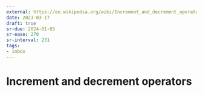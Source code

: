 ```yaml
---
external: https://en.wikipedia.org/wiki/Increment_and_decrement_operators
date: 2023-03-17
draft: true
sr-due: 2024-01-03
sr-ease: 270
sr-interval: 231
tags:
- inbox
---
```


# Increment and decrement operators
